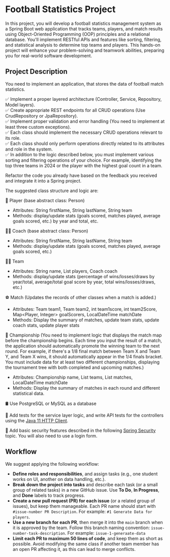 # Football Statistics Project

In this project, you will develop a football statistics management system as a Spring Boot web application that 
tracks teams, players, and match results using Object-Oriented Programming (OOP) principles and a relational database.
You'll implement RESTful APIs and features like sorting, filtering, and statistical analysis to determine top teams 
and players. This hands-on project will enhance your problem-solving and teamwork abilities, preparing you for
real-world software development.

## Project Description

You need to implement an application, that stores the data of football match statistics.

✅ Implement a proper layered architecture (Controller, Service, Repository, Model layers).<br>
✅ Create appropriate REST endpoints for all CRUD operations (Use CrudRepository or JpaRepository).<br>
✅ Implement proper validation and error handling (You need to implement at least three custom exceptions).<br>
✅ Each class should implement the necessary CRUD operations relevant to its role.<br>
✅ Each class should only perform operations directly related to its attributes and role in the system.<br>
✅ In addition to the logic described below, you must implement various sorting and filtering operations of your 
choice. For example, identifying the top three teams in 2024 or the player with the highest goal count in a team.

Refactor the code you already have based on the feedback you received and integrate it into a Spring project. 

The suggested class structure and logic are:

🏃 Player (base abstract class: Person)

- Attributes: String firstName, String lastName, String team
- Methods: display/update stats (goals scored, matches played, average goals scored, etc.) by year and total, etc.

🧑‍🏫 Coach (base abstract class: Person)

- Attributes: String firstName, String lastName, String team
- Methods: display/update stats (goals scored, matches played, average goals scored, etc.)

👨‍👨 Team

- Attributes: String name, List<Player> players, Coach coach
- Methods: display/update stats (percentage of wins/losses/draws by year/total, average/total goal score by year, total wins/losses/draws, etc.)

⚽ Match (Updates the records of other classes when a match is added.)

- Attributes: Team team1, Team team2, int team1score, int team2Score, Map<Player, Integer> goalScorers, LocalDateTime matchDate
- Methods: Display the summary of matches, update team stats, update coach stats, update player stats

🏁  Championship (You need to implement logic that displays the match map before the championship begins. Each time you input the result of a match, the application should automatically promote the winning team to the next round. For example, if there's a 1/8 final match between Team X and Team Y, and Team X wins, it should automatically appear in the 1/4 finals bracket. You must include data for at least two different championships, displaying the tournament tree with both completed and upcoming matches.)

- Attributes: Championship name, List<Team> teams, List<match> matches, LocalDateTime matchDate 
- Methods: Display the summary of matches in each round and different statistical data.

🛢️ Use PostgreSQL or MySQL as a database

🔎 Add tests for the service layer logic, and write API tests for the controllers using the [Java 11 HTTP Client](https://hyperskill.org/learn/step/14268).

🔐 Add basic security features described in the following [Spring Security](https://hyperskill.org/learn/step/31611) topic. You will also need to use a login form.

## Workflow

We suggest applying the following workflow:  

- **Define roles and responsibilities**, and assign tasks (e.g., one student works on UI, another on data handling, etc.).  
- **Break down the project into tasks** and describe each task (or a small group of related tasks) in a new GitHub issue. Use **To Do**, **In Progress**, and **Done** labels to track progress.  
- **Create a new pull request (PR) for each issue** (or a related group of issues), but keep them manageable. Each PR name should start with `#issue-number PR Description`. For example: `#1 Generate Data for players`.
- **Use a new branch for each PR**, then merge it into the `main` branch when it is approved by the team. Follow this branch naming convention: `issue-number-task-description`. For example: `issue-1-generaate-data`
- **Limit each PR to maximum 50 lines of code**, and keep them as short as possible. Avoid modifying the same class if another team member has an open PR affecting it, as this can lead to merge conflicts. 
